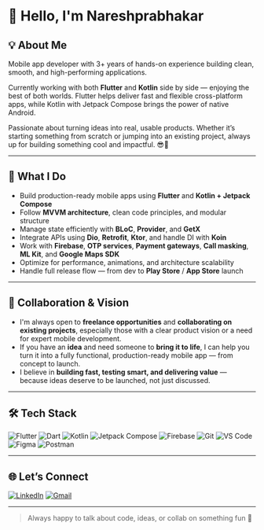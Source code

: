 # 👋 Hello, I'm Nareshprabhakar

## 💡 About Me

Mobile app developer with 3+ years of hands-on experience building clean, smooth, and high-performing applications.

Currently working with both **Flutter** and **Kotlin** side by side — enjoying the best of both worlds. Flutter helps deliver fast and flexible cross-platform apps, while Kotlin with Jetpack Compose brings the power of native Android.

Passionate about turning ideas into real, usable products. Whether it’s starting something from scratch or jumping into an existing project, always up for building something cool and impactful. 😎🚀



---

## 💼 What I Do

- Build production-ready mobile apps using **Flutter** and **Kotlin + Jetpack Compose**
- Follow **MVVM architecture**, clean code principles, and modular structure
- Manage state efficiently with **BLoC**, **Provider**, and **GetX**
- Integrate APIs using **Dio**, **Retrofit**, **Ktor**, and handle DI with **Koin**
- Work with **Firebase**, **OTP services**, **Payment gateways**, **Call masking**, **ML Kit**, and **Google Maps SDK**
- Optimize for performance, animations, and architecture scalability
- Handle full release flow — from dev to **Play Store** / **App Store** launch



---

## 🤝 Collaboration & Vision

- I'm always open to **freelance opportunities** and **collaborating on existing projects**, especially those with a clear product vision or a need for expert mobile development.  
- If you have an **idea** and need someone to **bring it to life**, I can help you turn it into a fully functional, production-ready mobile app — from concept to launch.  
- I believe in **building fast, testing smart, and delivering value** — because ideas deserve to be launched, not just discussed.  

---

## 🛠️ Tech Stack

![Flutter](https://img.shields.io/badge/-Flutter-02569B?logo=flutter&logoColor=white)
![Dart](https://img.shields.io/badge/-Dart-0175C2?logo=dart&logoColor=white)
![Kotlin](https://img.shields.io/badge/-Kotlin-7F52FF?logo=kotlin&logoColor=white)
![Jetpack Compose](https://img.shields.io/badge/-Jetpack%20Compose-4285F4?logo=android&logoColor=white)
![Firebase](https://img.shields.io/badge/-Firebase-FFCA28?logo=firebase&logoColor=black)
![Git](https://img.shields.io/badge/-Git-F05032?logo=git&logoColor=white)
![VS Code](https://img.shields.io/badge/-VS%20Code-007ACC?logo=visual-studio-code&logoColor=white)
![Figma](https://img.shields.io/badge/-Figma-F24E1E?logo=figma&logoColor=white)
![Postman](https://img.shields.io/badge/-Postman-FF6C37?logo=postman&logoColor=white)

---


## 🌐 Let’s Connect

[![LinkedIn](https://img.shields.io/badge/-LinkedIn-0A66C2?logo=linkedin&logoColor=white)](https://www.linkedin.com/in/nareshprabhakar/)
[![Gmail](https://img.shields.io/badge/-Mail-EA4335?logo=gmail&logoColor=white)](mailto:nareshprabhakar162@gmail.com)

---

> Always happy to talk about code, ideas, or collab on something fun 🚀

